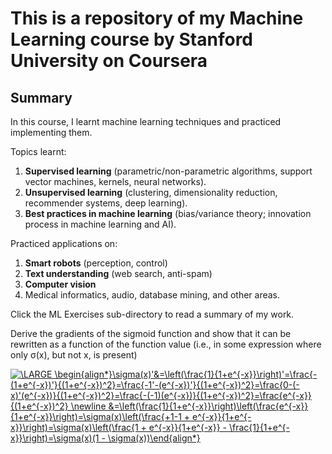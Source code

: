 # This is a repository of my Machine Learning course by Stanford University on Coursera

## Summary

In this course, I learnt machine learning techniques and practiced implementing them.

Topics learnt:

1. **Supervised learning** (parametric/non-parametric algorithms, support vector machines, kernels, neural networks).
2. **Unsupervised learning** (clustering, dimensionality reduction, recommender systems, deep learning).
3. **Best practices in machine learning** (bias/variance theory; innovation process in machine learning and AI).

Practiced applications on:

1. **Smart robots** (perception, control)
2. **Text understanding** (web search, anti-spam)
3. **Computer vision**
4. Medical informatics, audio, database mining, and other areas.

Click the ML Exercises sub-directory to read a summary of my work.


Derive the gradients of the sigmoid function and show that it can be rewritten as a function
of the function value (i.e., in some expression where only σ(x), but not x, is present)

<a href="https://www.codecogs.com/eqnedit.php?latex=\LARGE&space;\begin{align*}\sigma(x)'&=\left(\frac{1}{1&plus;e^{-x}}\right)'=\frac{-(1&plus;e^{-x})'}{(1&plus;e^{-x})^2}=\frac{-1'-(e^{-x})'}{(1&plus;e^{-x})^2}=\frac{0-(-x)'(e^{-x})}{(1&plus;e^{-x})^2}=\frac{-(-1)(e^{-x})}{(1&plus;e^{-x})^2}=\frac{e^{-x}}{(1&plus;e^{-x})^2}&space;\newline&space;&=\left(\frac{1}{1&plus;e^{-x}}\right)\left(\frac{e^{-x}}{1&plus;e^{-x}}\right)=\sigma(x)\left(\frac{&plus;1-1&space;&plus;&space;e^{-x}}{1&plus;e^{-x}}\right)=\sigma(x)\left(\frac{1&space;&plus;&space;e^{-x}}{1&plus;e^{-x}}&space;-&space;\frac{1}{1&plus;e^{-x}}\right)=\sigma(x)(1&space;-&space;\sigma(x))\end{align*}" target="_blank"><img src="https://latex.codecogs.com/gif.latex?\LARGE&space;\begin{align*}\sigma(x)'&=\left(\frac{1}{1&plus;e^{-x}}\right)'=\frac{-(1&plus;e^{-x})'}{(1&plus;e^{-x})^2}=\frac{-1'-(e^{-x})'}{(1&plus;e^{-x})^2}=\frac{0-(-x)'(e^{-x})}{(1&plus;e^{-x})^2}=\frac{-(-1)(e^{-x})}{(1&plus;e^{-x})^2}=\frac{e^{-x}}{(1&plus;e^{-x})^2}&space;\newline&space;&=\left(\frac{1}{1&plus;e^{-x}}\right)\left(\frac{e^{-x}}{1&plus;e^{-x}}\right)=\sigma(x)\left(\frac{&plus;1-1&space;&plus;&space;e^{-x}}{1&plus;e^{-x}}\right)=\sigma(x)\left(\frac{1&space;&plus;&space;e^{-x}}{1&plus;e^{-x}}&space;-&space;\frac{1}{1&plus;e^{-x}}\right)=\sigma(x)(1&space;-&space;\sigma(x))\end{align*}" title="\LARGE \begin{align*}\sigma(x)'&=\left(\frac{1}{1+e^{-x}}\right)'=\frac{-(1+e^{-x})'}{(1+e^{-x})^2}=\frac{-1'-(e^{-x})'}{(1+e^{-x})^2}=\frac{0-(-x)'(e^{-x})}{(1+e^{-x})^2}=\frac{-(-1)(e^{-x})}{(1+e^{-x})^2}=\frac{e^{-x}}{(1+e^{-x})^2} \newline &=\left(\frac{1}{1+e^{-x}}\right)\left(\frac{e^{-x}}{1+e^{-x}}\right)=\sigma(x)\left(\frac{+1-1 + e^{-x}}{1+e^{-x}}\right)=\sigma(x)\left(\frac{1 + e^{-x}}{1+e^{-x}} - \frac{1}{1+e^{-x}}\right)=\sigma(x)(1 - \sigma(x))\end{align*}" /></a>
